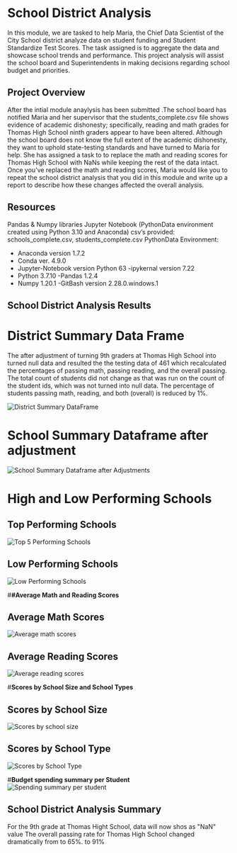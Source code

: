 # School District Analysis
In this module,  we are tasked  to help Maria, the Chief Data Scientist of the City School district analyze data on student funding and Student Standardize Test Scores. The task assigned is to aggregate the data and showcase school trends and performance. This project analysis will assist the school board and Superintendents in making decisions regarding school budget and priorities.
## Project Overview
After the intial module anaylysis has been submitted .The school board has notified Maria and her supervisor that the students_complete.csv file shows evidence of academic dishonesty; specifically, reading and math grades for Thomas High School ninth graders appear to have been altered. Although the school board does not know the full extent of the academic dishonesty, they want to uphold state-testing standards and have turned to Maria for help. She has assigned a task to to replace the math and reading scores for Thomas High School with NaNs while keeping the rest of the data intact. Once you’ve replaced the math and reading scores, Maria would like you to repeat the school district analysis that you did in this module and write up a report to describe how these changes affected the overall analysis.
 
## Resources
Pandas & Numpy libraries Jupyter Notebook (PythonData environment created using Python 3.10 and Anaconda)
csv’s provided: schools_complete.csv, students_complete.csv
PythonData Environment:
 - Anaconda version 1.7.2
 - Conda ver. 4.9.0
 - Jupyter-Notebook version Python 63
 -ipykernal version 7.22
 - Python 3.7.10
 -Pandas 1.2.4
 - Numpy  1.20.1
 -GitBash version 2.28.0.windows.1

## School District Analysis  Results


# District Summary Data Frame
The after adjustment of turning  9th graders at Thomas High School into turned null data and resulted the the  testing data of 461 which recalculated the percentages of passing math, passing reading, and the overall passing. The total count of students did not change as that was run on the count of the student ids, which was not turned into null data.
The percentage of students passing math, reading, and both (overall) is reduced by 1%.

![District Summary DataFrame](https://user-images.githubusercontent.com/92903447/143296702-4aa97a14-14a3-4c41-8036-d58af293ef4e.png)

# School Summary Dataframe after adjustment
![School Summary Dataframe after Adjustments](https://user-images.githubusercontent.com/92903447/143296761-01345138-793d-4eef-9bfb-ad8a83c186ee.png)


# High and Low Performing Schools
## Top Performing Schools
![Top 5 Performing Schools](https://user-images.githubusercontent.com/92903447/143296978-4c1955cc-8189-4761-9379-d8372d95e51d.png)

## Low Performing Schools
![Low Performing Schools](https://user-images.githubusercontent.com/92903447/143297133-f6b97119-ac2a-4603-b920-f1bb3e90eb4d.png)


#**#Average Math and Reading Scores**

## Average Math Scores
![Average math scores](https://user-images.githubusercontent.com/92903447/143297371-c51439ad-fe4f-4729-8eb5-a7074820af63.png)

## Average Reading Scores
![Average reading scores](https://user-images.githubusercontent.com/92903447/143297454-dae38022-037e-4ea3-a38b-830ecc2cf814.png)

#**Scores by School Size and School Types**
## Scores by School Size
![Scores by school size](https://user-images.githubusercontent.com/92903447/143297510-dc972e9c-3d5c-40d0-a3a6-92114cdfd437.png)
## Scores by School Type
![Scores by School Type](https://user-images.githubusercontent.com/92903447/143297522-46557f6a-79eb-4dbf-b097-9d0e71d49dcc.png)

#**Budget spending summary per Student**
![Spending summary per student](https://user-images.githubusercontent.com/92903447/143297590-7bc2ba0e-86f2-4cc7-a7e5-0929cefba36d.png)


## School District Analysis Summary

For the 9th grade at Thomas Hight School, data will now shos as "NaN" value
The overall passing rate for Thomas High School changed dramatically from  to 65%. to 91%



